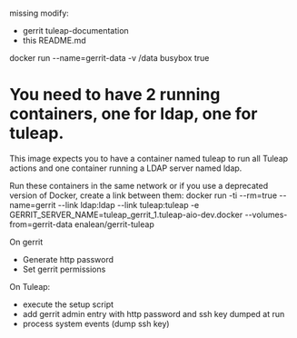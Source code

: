 missing modify:
- gerrit tuleap-documentation
- this README.md

docker run --name=gerrit-data -v /data busybox true

# You need to have 2 running containers, one for ldap, one for tuleap.

This image expects you to have a container named tuleap to run all Tuleap actions
and one container running a LDAP server named ldap.

Run these containers in the same network or if you use a deprecated version of Docker,
create a link between them:
docker run -ti --rm=true --name=gerrit --link ldap:ldap --link tuleap:tuleap -e GERRIT_SERVER_NAME=tuleap_gerrit_1.tuleap-aio-dev.docker --volumes-from=gerrit-data enalean/gerrit-tuleap

On gerrit
- Generate http password
- Set gerrit permissions

On Tuleap:
- execute the setup script
- add gerrit admin entry with http password and ssh key dumped at run
- process system events (dump ssh key)
